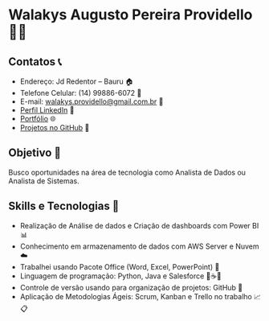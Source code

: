 # Walakys Augusto Pereira Providello 👨‍💻

## Contatos 📞
- Endereço: Jd Redentor – Bauru 🏠
- Telefone Celular: (14) 99886-6072 📱
- E-mail: walakys.providello@gmail.com.br 📧
- [Perfil LinkedIn](https://www.linkedin.com/in/walakys-providello-291624208/) 👔
- [Portfólio](https://portifolio-2023-seven.vercel.app) 🌐
- [Projetos no GitHub](https://github.com/WalakysProvidello) 🚀

## Objetivo 🚀
Busco oportunidades na área de tecnologia como Analista de Dados ou Analista de Sistemas.

## Skills e Tecnologias 🚀
- Realização de Análise de dados e Criação de dashboards com Power BI 📊
- Conhecimento em armazenamento de dados com AWS Server e Nuvem ☁️
- Trabalhei usando Pacote Office (Word, Excel, PowerPoint) 📝
- Linguagem de programação: Python, Java e Salesforce 🐍☕🔧
- Controle de versão usando para organização de projetos: GitHub 🐙
- Aplicação de Metodologias Ágeis: Scrum, Kanban e Trello no trabalho 📈📋
